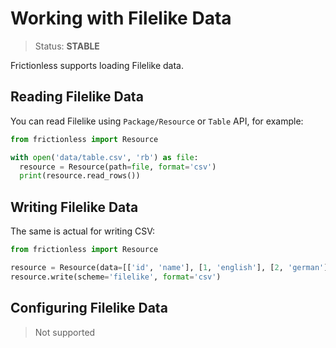 # Working with Filelike Data

> Status: **STABLE**

Frictionless supports loading Filelike data.

## Reading Filelike Data

You can read Filelike using `Package/Resource` or `Table` API, for example:

```python
from frictionless import Resource

with open('data/table.csv', 'rb') as file:
  resource = Resource(path=file, format='csv')
  print(resource.read_rows())
```

## Writing Filelike Data

The same is actual for writing CSV:

```python
from frictionless import Resource

resource = Resource(data=[['id', 'name'], [1, 'english'], [2, 'german']])
resource.write(scheme='filelike', format='csv')
```

## Configuring Filelike Data

> Not supported
